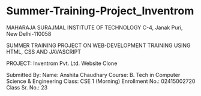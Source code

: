 # Summer-Training-Project_Inventrom

MAHARAJA SURAJMAL INSTITUTE OF TECHNOLOGY
C-4, Janak Puri, New Delhi-110058

SUMMER TRAINING PROJECT
ON
WEB-DEVELOPMENT TRAINING USING HTML, CSS AND JAVASCRIPT

PROJECT: Inventrom Pvt. Ltd. Website Clone

Submitted By:
Name: Anshita Chaudhary
Course: B. Tech in Computer Science & Engineering
Class: CSE 1 (Morning)
Enrollment No.: 02415002720
Class Sr. No.: 23
